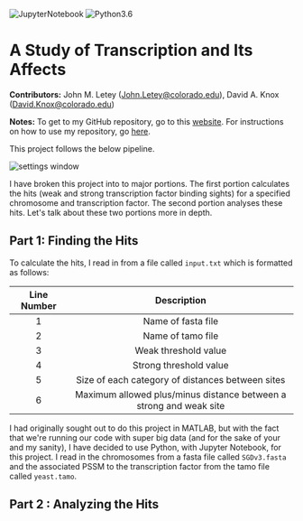 ![JupyterNotebook](https://img.shields.io/badge/jupyter-notebook-orange.svg)
![Python3.6](https://img.shields.io/badge/python-3.6-blue.svg)

# A Study of Transcription and Its Affects

**Contributors:** John M. Letey (John.Letey@colorado.edu), David A. Knox (David.Knox@colorado.edu)

**Notes:** To get to my GitHub repository, go to this [website](https://github.com/JohnLetey/A-Study-of-Transcription-and-Its-Affects). For instructions on how to use my repository, go [here](https://github.com/JohnLetey/A-Study-of-Transcription-and-Its-Affects/blob/master/instructions.md).

This project follows the below pipeline.

![settings window](https://github.com/JohnLetey/A-Study-of-Transcription-and-Its-Affects/blob/master/pipeline.png?raw=true)

I have broken this project into to major portions. The first portion calculates the hits (weak and strong transcription factor binding sights) for a specified chromosome and transcription factor. The second portion analyses these hits. Let's talk about these two portions more in depth.

## Part 1: Finding the Hits

To calculate the hits, I read in from a file called `input.txt` which is formatted as follows:

|  Line Number  | Description |
|:---:|:---:|
| 1 | Name of fasta file |
| 2 | Name of tamo file |
| 3 | Weak threshold value |
| 4 | Strong threshold value |
| 5 | Size of each category of distances between sites |
| 6 | Maximum allowed plus/minus distance between a strong and weak site |

I had originally sought out to do this project in MATLAB, but with the fact that we're running our code with super big data (and for the sake of your and my sanity), I have decided to use Python, with Jupyter Notebook, for this project. I read in the chromosomes from a fasta file called `SGDv3.fasta` and the associated PSSM to the transcription factor from the tamo file called `yeast.tamo`.

## Part 2 : Analyzing the Hits
